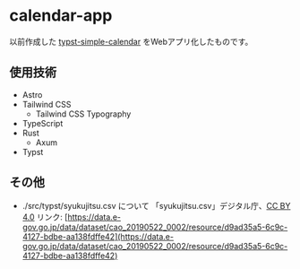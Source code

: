 # calendar-app

以前作成した [typst-simple-calendar](https://github.com/pullriku/typst-simple-calendar) をWebアプリ化したものです。

## 使用技術
- Astro
- Tailwind CSS
    - Tailwind CSS Typography
- TypeScript
- Rust
    - Axum
- Typst


## その他
-  ./src/typst/syukujitsu.csv について
「syukujitsu.csv」デジタル庁、[CC BY 4.0](https://creativecommons.org/licenses/by/4.0/)  リンク: [https://data.e-gov.go.jp/data/dataset/cao_20190522_0002/resource/d9ad35a5-6c9c-4127-bdbe-aa138fdffe42](https://data.e-gov.go.jp/data/dataset/cao_20190522_0002/resource/d9ad35a5-6c9c-4127-bdbe-aa138fdffe42)
